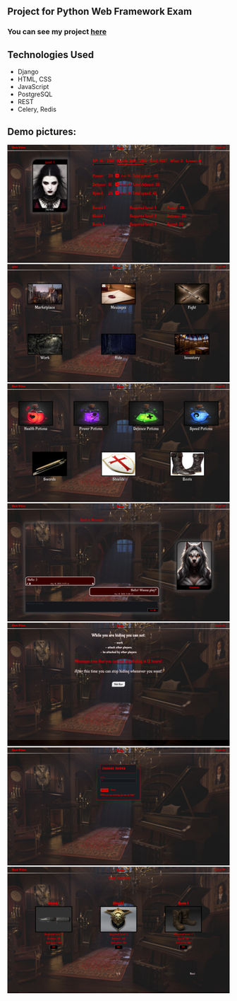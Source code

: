 ## Project for Python Web Framework Exam
<h3>You can see my project <a href="http://ec2-16-171-181-110.eu-north-1.compute.amazonaws.com/">here</a></h3>


<h2> Technologies Used </h2>
<ul>
  <li>Django</li>
  <li>HTML, CSS</li>
  <Li>JavaScript</li>
  <li>PostgreSQL </li>
  <li>REST</li>
  <li>Celery, Redis</li>
</ul>

<h2> Demo pictures: </h2>
<img src="https://github.com/ddimitrovv/Python_Web_Framework_Django/blob/main/Vampires_vs_Werewolves/demo_images/Black-Widow.png" />
<img src="https://github.com/ddimitrovv/Python_Web_Framework_Django/blob/main/Vampires_vs_Werewolves/demo_images/home-page.png" />
<img src="https://github.com/ddimitrovv/Python_Web_Framework_Django/blob/main/Vampires_vs_Werewolves/demo_images/marketplace.png" />
<img src="https://github.com/ddimitrovv/Python_Web_Framework_Django/blob/main/Vampires_vs_Werewolves/demo_images/messages.png" />
<img src="https://github.com/ddimitrovv/Python_Web_Framework_Django/blob/main/Vampires_vs_Werewolves/demo_images/hide.png" />
<img src="https://github.com/ddimitrovv/Python_Web_Framework_Django/blob/main/Vampires_vs_Werewolves/demo_images/work.png" />
<img src="https://github.com/ddimitrovv/Python_Web_Framework_Django/blob/main/Vampires_vs_Werewolves/demo_images/inventory.png" />
